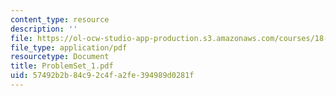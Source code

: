 ```yaml
---
content_type: resource
description: ''
file: https://ol-ocw-studio-app-production.s3.amazonaws.com/courses/18-04-complex-variables-with-applications-fall-1999/57492b2b84c92c4fa2fe394989d0281f_ProblemSet_1.pdf
file_type: application/pdf
resourcetype: Document
title: ProblemSet_1.pdf
uid: 57492b2b-84c9-2c4f-a2fe-394989d0281f
---
```

